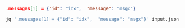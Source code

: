 ~~~json
.messages[1] = {"id": "idx",  "message": "msgx"}
~~~

~~~bash
jq '.messages[1] = {"id": "idx",  "message": "msgx"}' input.json
~~~